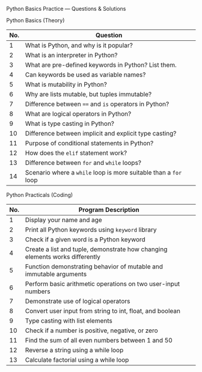 Python Basics Practice — Questions & Solutions



Python Basics (Theory)

| No. | Question                                                         |
| --- | ---------------------------------------------------------------- |
| 1   | What is Python, and why is it popular?                           |
| 2   | What is an interpreter in Python?                                |
| 3   | What are pre-defined keywords in Python? List them.              |
| 4   | Can keywords be used as variable names?                          |
| 5   | What is mutability in Python?                                    |
| 6   | Why are lists mutable, but tuples immutable?                     |
| 7   | Difference between `==` and `is` operators in Python?            |
| 8   | What are logical operators in Python?                            |
| 9   | What is type casting in Python?                                  |
| 10  | Difference between implicit and explicit type casting?           |
| 11  | Purpose of conditional statements in Python?                     |
| 12  | How does the `elif` statement work?                              |
| 13  | Difference between `for` and `while` loops?                      |
| 14  | Scenario where a `while` loop is more suitable than a `for` loop |



Python Practicals (Coding)

| No. | Program Description                                                          |
| --- | ---------------------------------------------------------------------------- |
| 1   | Display your name and age                                                    |
| 2   | Print all Python keywords using `keyword` library                            |
| 3   | Check if a given word is a Python keyword                                    |
| 4   | Create a list and tuple, demonstrate how changing elements works differently |
| 5   | Function demonstrating behavior of mutable and immutable arguments           |
| 6   | Perform basic arithmetic operations on two user-input numbers                |
| 7   | Demonstrate use of logical operators                                         |
| 8   | Convert user input from string to int, float, and boolean                    |
| 9   | Type casting with list elements                                              |
| 10  | Check if a number is positive, negative, or zero                             |
| 11  | Find the sum of all even numbers between 1 and 50                            |
| 12  | Reverse a string using a while loop                                          |
| 13  | Calculate factorial using a while loop                                       |




